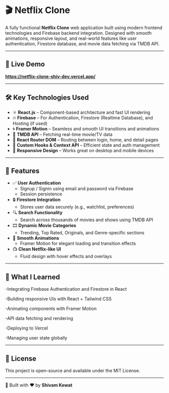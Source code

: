 # 🎬 Netflix Clone

A fully functional **Netflix Clone** web application built using modern frontend technologies and Firebase backend integration. Designed with smooth animations, responsive layout, and real-world features like user authentication, Firestore database, and movie data fetching via TMDB API.

---

## 🚀 Live Demo

**https://netflix-clone-shiv-dev.vercel.app/**  

---

## 🛠️ Key Technologies Used

- ⚛️ **React.js** – Component-based architecture and fast UI rendering
- 🔥 **Firebase** – For Authentication, Firestore (Realtime Database), and Hosting (if used)
- 🌀 **Framer Motion** – Seamless and smooth UI transitions and animations
- 📡 **TMDB API** – Fetching real-time movie/TV data
- 📁 **React Router DOM** – Routing between login, home, and detail pages
- 🧠 **Custom Hooks & Context API** – Efficient state and auth management
- 📱 **Responsive Design** – Works great on desktop and mobile devices

---

## 🔐 Features

- ✅ **User Authentication**
  - Signup / Signin using email and password via Firebase
  - Session persistence
- 🔒 **Firestore Integration**
  - Stores user data securely (e.g., watchlist, preferences)
- 🔍 **Search Functionality**
  - Search across thousands of movies and shows using TMDB API
- 🎞️ **Dynamic Movie Categories**
  - Trending, Top Rated, Originals, and Genre-specific sections
- 💫 **Smooth Animations**
  - Framer Motion for elegant loading and transition effects
- 📺 **Clean Netflix-like UI**
  - Fluid design with hover effects and overlays

---

## 🧠 What I Learned
-Integrating Firebase Authentication and Firestore in React

-Building responsive UIs with React + Tailwind CSS

-Animating components with Framer Motion

-API data fetching and rendering

-Deploying to Vercel

-Managing user state globally

---

## 📄 License
This project is open-source and available under the MIT License.

---

🌱 Built with ❤️ by **Shivam Kewat**
